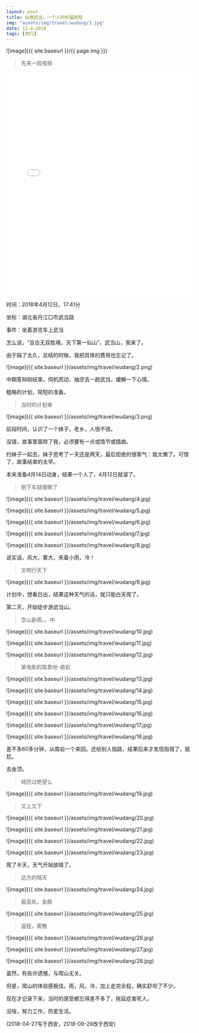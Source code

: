 ```yaml
---
layout: post
title: 仙境武当，一个人的祈福旅程
img: "assets/img/travel/wudang/1.jpg"
date: 12-4-2018
tags: [旅行]
---
```


![image]({{ site.baseurl }}/{{ page.img }})

> 先来一段视频

<iframe width="100%" height="600" src="{{ site.baseurl }}/assets/img/travel/wudang/1.mp4" frameborder="0" allowfullscreen></iframe>

时间：2018年4月12日，17:41分

坐标：湖北省丹江口市武当路

事件：坐着游览车上武当

怎么说，“亘古无双胜境，天下第一仙山”，武当山，我来了。

由于隔了太久，总结的时候，我把具体的费用也忘记了。

![image]({{ site.baseurl }}/assets/img/travel/wudang/2.png)

中期答辩刚结束，伺机而动，抽空去一趟武当，缓解一下心情。

粗略的计划，简短的准备。

> 当时的计划单

![image]({{ site.baseurl }}/assets/img/travel/wudang/3.png)

前段时间，认识了一个妹子，老乡，人很不错。

没错，故事里面除了我，必须要有一点或情节或插曲。

约妹子一起去，妹子思考了一天还是两天，最后拒绝的很客气：我太懒了。可惜了，故事结束的太早。

本来准备4月14日动身，结果一个人了，4月12日就溜了。

> 刚下车就傻眼了

![image]({{ site.baseurl }}/assets/img/travel/wudang/4.jpg)

![image]({{ site.baseurl }}/assets/img/travel/wudang/5.jpg)

![image]({{ site.baseurl }}/assets/img/travel/wudang/6.jpg)

![image]({{ site.baseurl }}/assets/img/travel/wudang/7.jpg)

![image]({{ site.baseurl }}/assets/img/travel/wudang/8.jpg)

说实话，风大，雾大，夹着小雨，冷！

> 文明行天下

![image]({{ site.baseurl }}/assets/img/travel/wudang/9.jpg)

计划中，想看日出，结果这种天气的话，就只能白天爬了。

第二天，开始徒步游武当山。

> 空山新雨。。中

![image]({{ site.baseurl }}/assets/img/travel/wudang/10.jpg)

![image]({{ site.baseurl }}/assets/img/travel/wudang/11.jpg)

![image]({{ site.baseurl }}/assets/img/travel/wudang/12.jpg)

> 某电影的取景地-南岩

![image]({{ site.baseurl }}/assets/img/travel/wudang/13.jpg)

![image]({{ site.baseurl }}/assets/img/travel/wudang/14.jpg)

![image]({{ site.baseurl }}/assets/img/travel/wudang/15.jpg)

![image]({{ site.baseurl }}/assets/img/travel/wudang/16.jpg)

![image]({{ site.baseurl }}/assets/img/travel/wudang/17.jpg)

![image]({{ site.baseurl }}/assets/img/travel/wudang/18.jpg)

差不多60多分钟，从南岩一个来回。还给别人指路，结果后来才发现指错了，尴尬。

去金顶。

> 经历过绝望么

![image]({{ site.baseurl }}/assets/img/travel/wudang/19.jpg)

> 又上又下

![image]({{ site.baseurl }}/assets/img/travel/wudang/20.jpg)

![image]({{ site.baseurl }}/assets/img/travel/wudang/21.jpg)

![image]({{ site.baseurl }}/assets/img/travel/wudang/22.jpg)

![image]({{ site.baseurl }}/assets/img/travel/wudang/23.jpg)

爬了半天，天气开始放晴了。

> 远方的晴天

![image]({{ site.baseurl }}/assets/img/travel/wudang/24.jpg)

> 最高处，金殿

![image]({{ site.baseurl }}/assets/img/travel/wudang/25.jpg)

> 返程，雾散

![image]({{ site.baseurl }}/assets/img/travel/wudang/26.jpg)

![image]({{ site.baseurl }}/assets/img/travel/wudang/27.jpg)

![image]({{ site.baseurl }}/assets/img/travel/wudang/28.jpg)

虽然，有些许遗憾，与爬山无关。

但是，爬山的体验感极佳。雨，风，冷，加上走完全程，确实舒坦了不少。

现在才记录下来，当时的感受都忘得差不多了，拖延症害死人。

没啥，努力工作，热爱生活。

(2018-04-27写于西安，2018-09-29改于西安)






